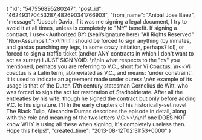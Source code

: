  {
   "id": "547556895280247",
   "post_id": "462493170453287_482690341766903",
   "from_name": "Anibal Jose Baez",
   "message": "Joseph Davia, if it was me signing a legal document, I try to  avoid it at all times, unless is completely to \"MY\" benefit. If signing a contract, I use<<Authorized BY: (seal/signature here) \"All Rights Reserved\" \"Non-Assumpsit.\">>\n\nIf I should be forced to sign anything (by inmates, and gardas punching my legs, in some crazy initiation, perhaps? lol), or forced to sign a traffic ticket (and/or ANY contracts in which I don't want to act as surety) I JUST SIGN VOID. \n\nIn what respects to the \"cv\" you mentioned, perhaps you are referring to V.C., short for Vi Coactus. \n<<Vi coactus is a Latin term, abbreviated as V.C., and means: 'under constraint'. It is used to indicate an agreement made under duress.\nAn example of its usage is that of the Dutch 17th century statesman Cornelius de Witt, who was forced to sign the act for restoration of Stadholderate. After all the entreaties by his wife, though he signed the contract but only before adding V.C. to his signature. [1] In the early chapters of his historically-set novel The Black Tulip, Alexandre Dumas describes the episode in detail, along with the role and meaning of the two letters V.C.>>\n\nIf one DOES NOT know WHY is using all these when signing, it's completely useless then. Hope this helps!",
   "created_time": "2013-08-12T02:31:53+0000"
 }
